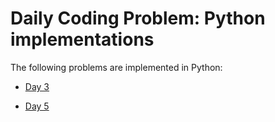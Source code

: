 # Daily Coding Problem: Python implementations

The following problems are implemented in Python:

* [Day 3](day003)

* [Day 5](day005)
